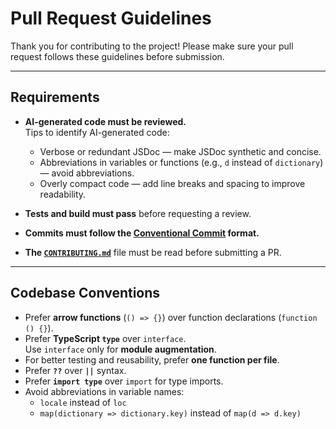 # Pull Request Guidelines

Thank you for contributing to the project! Please make sure your pull request follows these guidelines before submission.

---

## Requirements

- **AI-generated code must be reviewed.**  
  Tips to identify AI-generated code:
  - Verbose or redundant JSDoc — make JSDoc synthetic and concise.
  - Abbreviations in variables or functions (e.g., `d` instead of `dictionary`) — avoid abbreviations.
  - Overly compact code — add line breaks and spacing to improve readability.

- **Tests and build must pass** before requesting a review.

- **Commits must follow the [Conventional Commit](https://www.conventionalcommits.org/) format.**

- **The [`CONTRIBUTING.md`](./CONTRIBUTING.md)** file must be read before submitting a PR.

---

## Codebase Conventions

- Prefer **arrow functions** (`() => {}`) over function declarations (`function () {}`).
- Prefer **TypeScript `type`** over `interface`.  
  Use `interface` only for **module augmentation**.
- For better testing and reusability, prefer **one function per file**.
- Prefer **`??`** over **`||`** syntax.
- Prefer **`import type`** over `import` for type imports.
- Avoid abbreviations in variable names:
  - `locale` instead of `loc`
  - `map(dictionary => dictionary.key)` instead of `map(d => d.key)`
